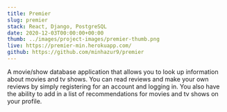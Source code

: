 ```yaml
---
title: Premier
slug: premier
stack: React, Django, PostgreSQL
date: 2020-12-03T00:00:00+00:00
thumb: ../images/project-images/premier-thumb.png
live: https://premier-min.herokuapp.com/
github: https://github.com/minhazur9/premier
---
```


A movie/show database application that allows you to look up information about movies and tv shows. You can read reviews and make your own reviews by simply registering for an account and logging in. You also have the ability to add in a list of recommendations for movies and tv shows on your profile.